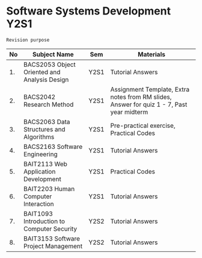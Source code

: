 # Software Systems Development Y2S1 #

`Revision purpose`

| No  | Subject Name | Sem | Materials |
| ------------- | ------------- | ------------- | ------------- |
| 1.  | BACS2053 Object Oriented and Analysis Design  | Y2S1  | Tutorial Answers  |
| 2.  | BACS2042 Research Method  | Y2S1  | Assignment Template, Extra notes from RM slides, Answer for quiz 1 - 7, Past year midterm  |
| 3.  | BACS2063 Data Structures and Algorithms  | Y2S1  | Pre-practical exercise, Practical Codes |
| 4.  | BACS2163 Software Engineering  | Y2S1  | Tutorial Answers |
| 5.  | BAIT2113 Web Application Development  | Y2S1  | Practical Codes  |
| 6.  | BAIT2203 Human Computer Interaction  | Y2S1  | Tutorial Answers  |
| 7.  | BAIT1093 Introduction to Computer Security  | Y2S2  | Tutorial Answers |
| 8.  | BAIT3153 Software Project Management  | Y2S2  | Tutorial Answers |
